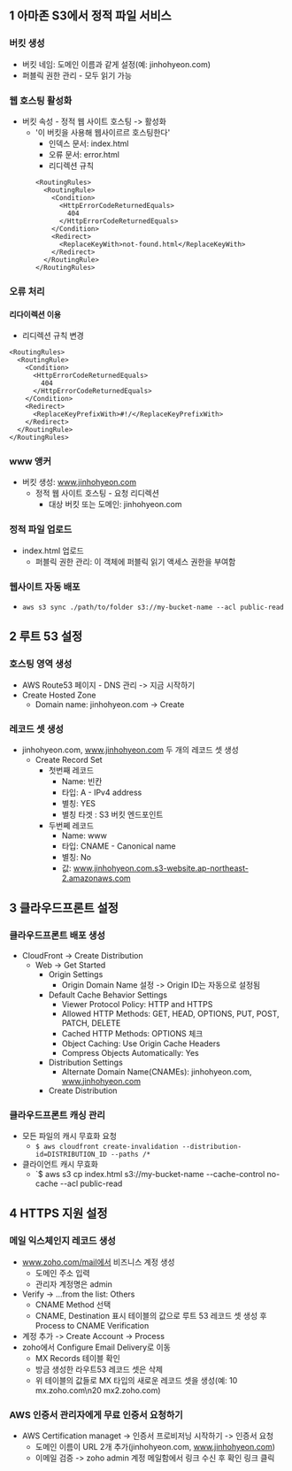 ## 1 아마존 S3에서 정적 파일 서비스

### 버킷 생성
- 버킷 네임: 도메인 이름과 같게 설정(예: jinhohyeon.com)
- 퍼블릭 권한 관리 - 모두 읽기 가능

### 웹 호스팅 활성화
- 버킷 속성 - 정적 웹 사이트 호스팅 -> 활성화
  - '이 버킷을 사용해 웹사이르르 호스팅한다'
    - 인덱스 문서: index.html
    - 오류 문서: error.html
    - 리디렉션 규칙
    ```
    <RoutingRules>
      <RoutingRule>
        <Condition>
          <HttpErrorCodeReturnedEquals>
            404
          </HttpErrorCodeReturnedEquals>
        </Condition>
        <Redirect>
          <ReplaceKeyWith>not-found.html</ReplaceKeyWith>
        </Redirect>
      </RoutingRule>
    </RoutingRules>
    ```

### 오류 처리

#### 리다이렉션 이용
- 리디렉션 규칙 변경
```
<RoutingRules>
  <RoutingRule>
    <Condition>
      <HttpErrorCodeReturnedEquals>
        404
      </HttpErrorCodeReturnedEquals>
    </Condition>
    <Redirect>
      <ReplaceKeyPrefixWith>#!/</ReplaceKeyPrefixWith>
    </Redirect>
  </RoutingRule>
</RoutingRules>
```

### www 앵커
- 버킷 생성: www.jinhohyeon.com
  - 정적 웹 사이트 호스팅 - 요청 리디렉션
    - 대상 버킷 또는 도메인: jinhohyeon.com

### 정적 파일 업로드
- index.html 업로드
  - 퍼블릭 권한 관리: 이 객체에 퍼블릭 읽기 액세스 권한을 부여함

### 웹사이트 자동 배포
- `aws s3 sync ./path/to/folder s3://my-bucket-name --acl public-read`

## 2 루트 53 설정

### 호스팅 영역 생성
- AWS Route53 페이지 - DNS 관리 -> 지금 시작하기
- Create Hosted Zone
  - Domain name: jinhohyeon.com -> Create

### 레코드 셋 생성
- jinhohyeon.com, www.jinhohyeon.com 두 개의 레코드 셋 생성
  - Create Record Set
    - 첫번째 레코드
      - Name: 빈칸
      - 타입: A - IPv4 address
      - 별칭: YES
      - 별칭 타겟 : S3 버킷 엔드포인트
    - 두번쩨 레코드
      - Name: www
      - 타입: CNAME - Canonical name
      - 별칭: No
      - 값: www.jinhohyeon.com.s3-website.ap-northeast-2.amazonaws.com

## 3 클라우드프론트 설정

### 클라우드프론트 배포 생성
- CloudFront -> Create Distribution
  - Web -> Get Started
    - Origin Settings
      - Origin Domain Name 설정 -> Origin ID는 자동으로 설정됨
    - Default Cache Behavior Settings
      - Viewer Protocol Policy: HTTP and HTTPS
      - Allowed HTTP Methods: GET, HEAD, OPTIONS, PUT, POST, PATCH, DELETE
      - Cached HTTP Methods: OPTIONS 체크
      - Object Caching: Use Origin Cache Headers
      - Compress Objects Automatically: Yes
    - Distribution Settings
      - Alternate Domain Name(CNAMEs): jinhohyeon.com, www.jinhohyeon.com
    - Create Distribution

### 클라우드프론트 캐싱 관리
- 모든 파일의 캐시 무효화 요청
  - `$ aws cloudfront create-invalidation --distribution-id=DISTRIBUTION_ID --paths /*`
- 클라이언트 캐시 무효화
  - `$ aws s3 cp index.html s3://my-bucket-name --cache-control no-cache --acl public-read

## 4 HTTPS 지원 설정

### 메일 익스체인지 레코드 생성
- www.zoho.com/mail에서 비즈니스 계정 생성
  - 도메인 주소 입력
  - 관리자 계정명은 admin
- Verify -> ...from the list: Others
  - CNAME Method 선택
  - CNAME, Destination 표시 테이블의 값으로 루트 53 레코드 셋 생성 후 Process to CNAME Verification
- 계정 추가 -> Create Account -> Process
- zoho에서 Configure Email Delivery로 이동
  - MX Records 테이블 확인
  - 방금 생성한 라우트53 레코드 셋은 삭제
  - 위 테이블의 값들로 MX 타입의 새로운 레코드 셋을 생성(예: 10 mx.zoho.com\n20 mx2.zoho.com)

### AWS 인증서 관리자에게 무료 인증서 요청하기
- AWS Certification managet -> 인증서 프로비저닝 시작하기 -> 인증서 요청
  - 도메인 이름이 URL 2개 추가(jinhohyeon.com, www.jinhohyeon.com)
  - 이메일 검증 -> zoho admin 계정 메일함에서 링크 수신 후 확인 링크 클릭
